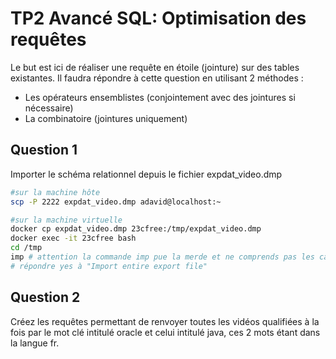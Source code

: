 # TP2 Avancé SQL: Optimisation des requêtes

Le but est ici de réaliser une requête en étoile (jointure) sur des tables existantes.
Il faudra répondre à cette question en utilisant 2 méthodes :
  - Les opérateurs ensemblistes (conjointement avec des jointures si nécessaire)
  - La combinatoire (jointures uniquement)

## Question 1

Importer le schéma relationnel depuis le fichier expdat_video.dmp

```bash
#sur la machine hôte
scp -P 2222 expdat_video.dmp adavid@localhost:~

#sur la machine virtuelle
docker cp expdat_video.dmp 23cfree:/tmp/expdat_video.dmp
docker exec -it 23cfree bash
cd /tmp
imp # attention la commande imp pue la merde et ne comprends pas les caractères è ou , par exemple 
# répondre yes à "Import entire export file"
```

## Question 2 

Créez les requêtes permettant de renvoyer toutes les vidéos qualifiées à la fois par le mot clé intitulé oracle et celui intitulé java, ces 2 mots étant dans la langue fr.

```

```